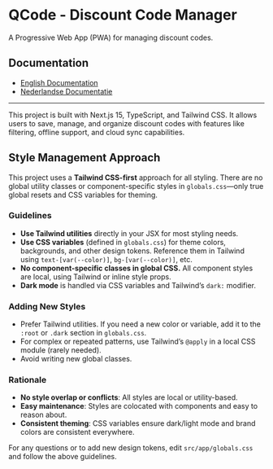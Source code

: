 # QCode - Discount Code Manager

A Progressive Web App (PWA) for managing discount codes.

## Documentation

- [English Documentation](README.EN.md)
- [Nederlandse Documentatie](README.NL.md)

---

This project is built with Next.js 15, TypeScript, and Tailwind CSS. It allows users to save, manage, and organize discount codes with features like filtering, offline support, and cloud sync capabilities.

## Style Management Approach

This project uses a **Tailwind CSS-first** approach for all styling. There are no global utility classes or component-specific styles in `globals.css`—only true global resets and CSS variables for theming.

### Guidelines
- **Use Tailwind utilities** directly in your JSX for most styling needs.
- **Use CSS variables** (defined in `globals.css`) for theme colors, backgrounds, and other design tokens. Reference them in Tailwind using `text-[var(--color)]`, `bg-[var(--color)]`, etc.
- **No component-specific classes in global CSS.** All component styles are local, using Tailwind or inline style props.
- **Dark mode** is handled via CSS variables and Tailwind’s `dark:` modifier.

### Adding New Styles
- Prefer Tailwind utilities. If you need a new color or variable, add it to the `:root` or `.dark` section in `globals.css`.
- For complex or repeated patterns, use Tailwind’s `@apply` in a local CSS module (rarely needed).
- Avoid writing new global classes.

### Rationale
- **No style overlap or conflicts**: All styles are local or utility-based.
- **Easy maintenance**: Styles are colocated with components and easy to reason about.
- **Consistent theming**: CSS variables ensure dark/light mode and brand colors are consistent everywhere.

For any questions or to add new design tokens, edit `src/app/globals.css` and follow the above guidelines.
